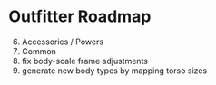 # Outfitter Roadmap

6. Accessories / Powers
7. Common
8. fix body-scale frame adjustments
8. generate new body types by mapping torso sizes